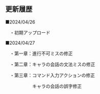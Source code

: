 ## 更新履歴
■2024/04/26

　・初期アップロード

■2024/04/27

　・第一章：進行不可ミスの修正

　・第二章：キャラの会話の文法ミスの修正

　・第三章：コマンド入力アクションの修正

　　　　　　キャラの会話の誤字修正
